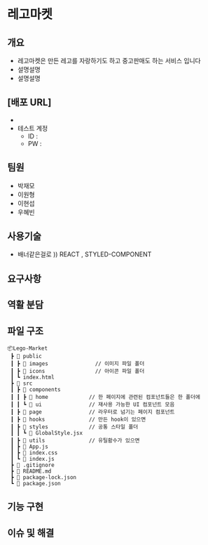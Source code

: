 # 레고마켓 
## 개요
- 레고마켓은 만든 레고를 자랑하기도 하고 중고판매도 하는 서비스 입니다
- 설명설명
- 설명설명

## [배포 URL]
- 
- 테스트 계정
    - ID : 
    - PW :
## 팀원
- 박재모
- 이원형
- 이현섭
- 우혜빈

## 사용기술
- 배너같은걸로 )) REACT , STYLED-COMPONENT

## 요구사항

## 역활 분담

## 파일 구조
```
📦Lego-Market
 ┣ 📂 public
 ┃ ┣ 📂 images               // 이미지 파일 폴더
 ┃ ┣ 📂 icons                // 아이콘 파일 폴더
 ┃ ┗ index.html
 ┣ 📂 src
 ┃ ┣ 📂 components         
 ┃ ┃ ┣ 📂 home             // 한 페이지에 관련된 컴포넌트들은 한 폴더에 
 ┃ ┃ ┗ 📂 ui               // 재사용 가능한 UI 컴포넌트 모음
 ┃ ┣ 📂 page               // 라우터로 넘기는 페이지 컴포넌트         
 ┃ ┣ 📂 hooks              // 만든 hook이 있으면 
 ┃ ┣ 📂 styles             // 공통 스타일 폴더 
 ┃ ┃ ┗ 📜 GlobalStyle.jsx
 ┃ ┣ 📂 utils              // 유틸홤수가 있으면 
 ┃ ┣ 📜 App.js
 ┃ ┣ 📜 index.css
 ┃ ┗ 📜 index.js
 ┣ 📜 .gitignore
 ┣ 📜 README.md
 ┣ 📜 package-lock.json
 ┗ 📜 package.json
 ```
## 기능 구현

## 이슈 및 해결

